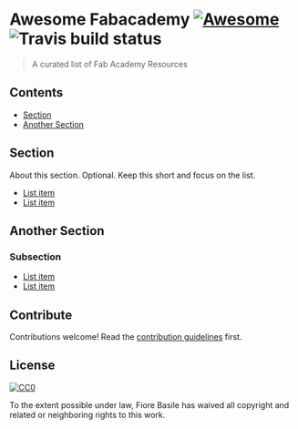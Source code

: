 # Awesome Fabacademy [![Awesome](https://awesome.re/badge.svg)](https://awesome.re) ![Travis build status](https://travis-ci.org/Academany/awesome-fabacademy.svg?branch=master)

> A curated list of Fab Academy Resources

## Contents

- [Section](#section)
- [Another Section](#another-section)

## Section

About this section. Optional. Keep this short and focus on the list.

- [List item](http://example.com)
- [List item](http://example.com)

## Another Section

### Subsection

- [List item](http://example.com)
- [List item](http://example.com)

## Contribute

Contributions welcome! Read the [contribution guidelines](contributing.md) first.

## License

[![CC0](http://mirrors.creativecommons.org/presskit/buttons/88x31/svg/cc-zero.svg)](http://creativecommons.org/publicdomain/zero/1.0)

To the extent possible under law, Fiore Basile has waived all copyright and
related or neighboring rights to this work.
